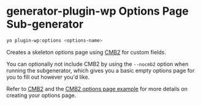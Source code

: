 # generator-plugin-wp Options Page Sub-generator

```bash
yo plugin-wp:options <options-name>
```

Creates a skeleton options page using [CMB2](https://github.com/CMB2/CMB2) for custom fields.

You can optionally not include CMB2 by using the `--nocmb2` option when running the subgenerator, which gives you a basic empty options page for you to fill out however you'd like.

Refer to [CMB2](https://github.com/CMB2/CMB2) and the [CMB2 options page example](https://github.com/CMB2/CMB2-Snippet-Library/tree/master/options-and-settings-pages) for more details on creating your options page.
